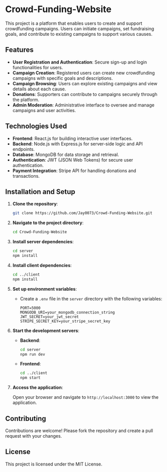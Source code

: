 # Crowd-Funding-Website

This project is a platform that enables users to create and support crowdfunding campaigns. Users can initiate campaigns, set fundraising goals, and contribute to existing campaigns to support various causes.

## Features

- **User Registration and Authentication**: Secure sign-up and login functionalities for users.
- **Campaign Creation**: Registered users can create new crowdfunding campaigns with specific goals and descriptions.
- **Campaign Browsing**: Users can explore existing campaigns and view details about each cause.
- **Donations**: Supporters can contribute to campaigns securely through the platform.
- **Admin Moderation**: Administrative interface to oversee and manage campaigns and user activities.

## Technologies Used

- **Frontend**: React.js for building interactive user interfaces.
- **Backend**: Node.js with Express.js for server-side logic and API endpoints.
- **Database**: MongoDB for data storage and retrieval.
- **Authentication**: JWT (JSON Web Tokens) for secure user authentication.
- **Payment Integration**: Stripe API for handling donations and transactions.

## Installation and Setup

1. **Clone the repository**:

   ```bash
   git clone https://github.com/Jay0073/Crowd-Funding-Website.git
   ```

2. **Navigate to the project directory**:

   ```bash
   cd Crowd-Funding-Website
   ```

3. **Install server dependencies**:

   ```bash
   cd server
   npm install
   ```

4. **Install client dependencies**:

   ```bash
   cd ../client
   npm install
   ```

5. **Set up environment variables**:

   - Create a `.env` file in the `server` directory with the following variables:

     ```env
     PORT=5000
     MONGODB_URI=your_mongodb_connection_string
     JWT_SECRET=your_jwt_secret
     STRIPE_SECRET_KEY=your_stripe_secret_key
     ```

6. **Start the development servers**:

   - **Backend**:

     ```bash
     cd server
     npm run dev
     ```

   - **Frontend**:

     ```bash
     cd ../client
     npm start
     ```

7. **Access the application**:

   Open your browser and navigate to `http://localhost:3000` to view the application.

## Contributing

Contributions are welcome! Please fork the repository and create a pull request with your changes.

## License

This project is licensed under the MIT License.

